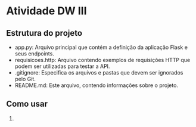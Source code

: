 # Atividade DW III

## Estrutura do projeto  

- app.py: Arquivo principal que contém a definição da aplicação Flask e seus endpoints.
- requisicoes.http: Arquivo contendo exemplos de requisições HTTP que podem ser utilizadas para testar a API.
- .gitignore: Especifica os arquivos e pastas que devem ser ignorados pelo Git.
- README.md: Este arquivo, contendo informações sobre o projeto.

##  Como usar 

1.



